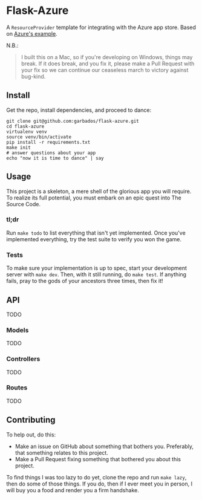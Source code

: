 # Flask-Azure

A `ResourceProvider` template for integrating with the Azure app store. Based on [Azure's example](https://github.com/WindowsAzure/azure-resource-provider-sdk/tree/master/samples/python-flask).

N.B.:

> I built this on a Mac, so if you're developing on Windows, things may break. If it does break, and you fix it, please make a Pull Request with your fix so we can continue our ceaseless march to victory against bug-kind.

## Install

Get the repo, install dependencies, and proceed to dance:

    git clone git@github.com:garbados/flask-azure.git
    cd flask-azure
    virtualenv venv
    source venv/bin/activate
    pip install -r requirements.txt
    make init
    # answer questions about your app
    echo "now it is time to dance" | say

## Usage

This project is a skeleton, a mere shell of the glorious app you will require. To realize its full potential, you must embark on an epic quest into The Source Code.

### tl;dr

Run `make todo` to list everything that isn't yet implemented. Once you've implemented everything, try the test suite to verify you won the game.

### Tests

To make sure your implementation is up to spec, start your development server with `make dev`. Then, with it still running, do `make test`. If anything fails, pray to the gods of your ancestors three times, then fix it!

## API

TODO

### Models

TODO

### Controllers

TODO

### Routes

TODO

## Contributing

To help out, do this:

* Make an issue on GitHub about something that bothers you. Preferably, that something relates to this project.
* Make a Pull Request fixing something that bothered you about this project.

To find things I was too lazy to do yet, clone the repo and run `make lazy`, then do some of those things. If you do, then if I ever meet you in person, I will buy you a food and render you a firm handshake.